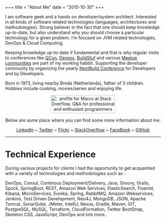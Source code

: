+++
title = "About Me"
date = "2015-10-30"
+++

I am software geek and a hands on developer/system architect. Interested in all kinds of software related technologies (languages, architectures and methodologies). Strong believer in the fact that one should keep knowledge up-to-date, but also understand why you should choose a particular technology for a given problem. I’m focused on JVM related technologies, DevOps & Cloud Computing.

Keeping knowledge up-to-date if fundamental and that is why regular visits to conferences like
[QCon](http://www.qconferences.com/), [Devoxx](https://www.devoxx.com/), [BuildStuf](http://www.buildstuff.lt/) and various [Meetup communities](https://www.meetup.com/) are part of my working habbit. Supporting the developer community by organizing the yearly [NextBuild Conference](http://www.nextbuild.nl) for Developers and by Developers.

Born in 1973, living nearby Breda (Netherlands), father of 3 children. Hobbies include cooking, movies/series and enjoying life.

<p style="text-align: center;">
<a href="http://stackoverflow.com/users/185432/marco">
<img src="http://stackoverflow.com/users/flair/185432.png" width="208" height="58" alt="profile for Marco at Stack Overflow, Q&amp;A for professional and enthusiast programmers" title="profile for Marco at Stack Overflow, Q&amp;A for professional and enthusiast programmers">
</a></p>

<center>
Below are some place where you can find some more information about me:

[LinkedIn](https://www.linkedin.com/in/marcopas) ~ [Twitter](https://twitter.com/marcopas) ~ [Flickr](https://www.flickr.com/photos/marcopas/) ~ [StackOverflow](http://stackoverflow.com/users/185432/marco) ~  [FaceBook](https://www.facebook.com/marco.pasopas) ~ [GitHub](https://github.com/mpas)
</center>

---

# Technical Experience

During various projects for clients I had the opportunity to get acquainted
with a variety of technologies and methodologies such as :

DevOps, Consul, Continous Deployment/Delivery, Java, Groovy, Grails, Spock, SpringBoot,
REST, Amazon Web Services, ElasticSearch, Fluentd, Kibana, MicroServices, Eureka, Spring, RabbitMQ, Amazon Webservices, Jenkins, Test Driven Development, Neo4J, MongoDB, JSON, Apache Tomcat, SonarQube, JMeter, IntelliJ, Nexus, Gradle, Maven, GIT, PostgreSQL, MySQL, Terraform, CloudFormation, Twitter BootStrap, Skeleton CSS, JavaScript, DevOps and lots more..
